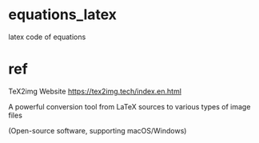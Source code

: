 # equations_latex
latex code of equations


# ref

TeX2img Website https://tex2img.tech/index.en.html

A powerful conversion tool from LaTeX sources to various types of image files

(Open-source software, supporting macOS/Windows)
